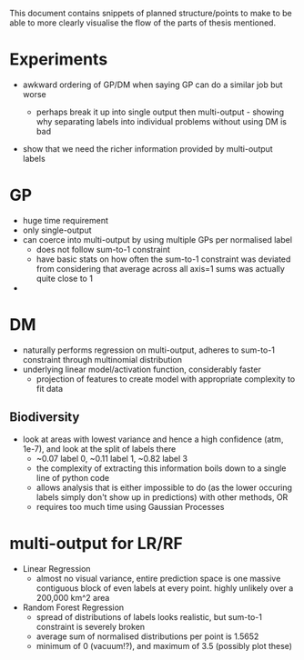 This document contains snippets of planned structure/points to make to be able to more clearly visualise the flow of the parts of thesis mentioned.

# Experiments
* awkward ordering of GP/DM when saying GP can do a similar job but worse
    + perhaps break it up into single output then multi-output - showing why separating labels into individual problems without using DM is bad

* show that we need the richer information provided by multi-output labels

# GP
* huge time requirement
* only single-output
* can coerce into multi-output by using multiple GPs per normalised label
    + does not follow sum-to-1 constraint
    + have basic stats on how often the sum-to-1 constraint was deviated from considering that average across all axis=1 sums was actually quite close to 1
* 

# DM
* naturally performs regression on multi-output, adheres to sum-to-1 constraint through multinomial distribution
* underlying linear model/activation function, considerably faster
    + projection of features to create model with appropriate complexity to fit data
## Biodiversity
* look at areas with lowest variance and hence a high confidence (atm, 1e-7), and look at the split of labels there
    + ~0.07 label 0, ~0.11 label 1, ~0.82 label 3
    + the complexity of extracting this information boils down to a single line of python code
    + allows analysis that is either impossible to do (as the lower occuring labels simply don't show up in predictions) with other methods, OR
    + requires too much time using Gaussian Processes

# multi-output for LR/RF
* Linear Regression
    + almost no visual variance, entire prediction space is one massive contiguous block of even labels at every point. highly unlikely over a 200,000 km^2 area
* Random Forest Regression
    + spread of distributions of labels looks realistic, but sum-to-1 constraint is severely broken
    + average sum of normalised distributions per point is 1.5652
    + minimum of 0 (vacuum!?), and maximum of 3.5 (possibly plot these)
